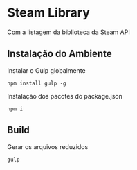 # Steam Library

Com a listagem da biblioteca da Steam API

## Instalação do Ambiente

Instalar o Gulp globalmente 

```shell
npm install gulp -g
````

Instalação dos pacotes do package.json

```shell
npm i
````

## Build

Gerar os arquivos reduzidos 

```shell
gulp
````